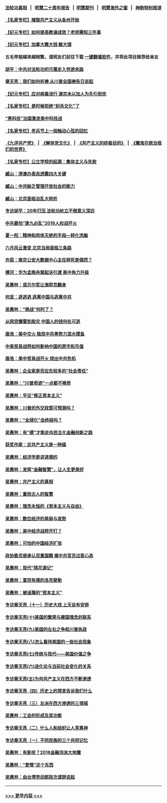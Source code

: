 #### [法轮功真相](https://github.com/gfw-breaker/truth/blob/master/README.md?t=0) &nbsp;&nbsp;|&nbsp;&nbsp; [明慧二十周年报告](https://github.com/gfw-breaker/mh-reports/blob/master/README.md?t=0) &nbsp;&nbsp;|&nbsp;&nbsp;[明慧期刊](https://github.com/gfw-breaker/mh-qikan) &nbsp;&nbsp;|&nbsp;&nbsp; [明慧海外之窗](https://github.com/gfw-breaker/mh-news/blob/master/README.md?t=0) &nbsp;&nbsp;|&nbsp;&nbsp; [神韵特别报道](https://github.com/gfw-breaker/mh-news/blob/master/shenyun.md?t=0)
#### [【名家专栏】摧毁共产主义从各州开始](../pages/nsc423/n13076376.md?t=07190351) 
#### [【纪元专栏】如何提高教课成效？老师需知三件事](../pages/nsc423/n12417848.md?t=07190351) 
#### [【纪元专栏】加拿大撒大钱 酿大错](../pages/nsc423/n12406564.md?t=07190351) 
#### 五毛举报越来越频繁，请网友们前往下载 [一键翻墙软件](https://github.com/gfw-breaker/ssr-accounts)，并将此项目推荐给亲友
#### [胡平：中共对法轮功的污蔑走入穷途末路](../pages/nsc423/n12266737.md?t=07190351) 
#### [章天亮：我们如何祈祷 从川普全国祷告日说起](../pages/nsc423/n11944627.md?t=07190351) 
#### [【纪元专栏】应对病毒流行 渥京未以加人为先引担忧](../pages/nsc423/n11875714.md?t=07190351) 
#### [【名家专栏】是时候拒绝“封杀文化”了](../pages/nsc423/n11814093.md?t=07190351) 
#### [“黑科技”治国激发美中科技战](../pages/nsc423/n11638056.md?t=07190351) 
#### [【名家专栏】老兵节上一段触动心弦的回忆](../pages/nsc423/n11646016.md?t=07190351) 
#### [《九评共产党》](https://github.com/begood0513/9ping.md/blob/master/README.md) &nbsp;|&nbsp; [《解体党文化》](../../../../jtdwh.md/blob/master/README.md)  &nbsp;|&nbsp; [《共产主义的终极目的》](../../../../gczydzjmd.md/blob/master/README.md) &nbsp;|&nbsp; [《魔鬼在统治我们的世界》](../../../../mgztzwmdsj.md/blob/master/README.md) 
#### [【名家专栏】公立学校的起源：集体主义与失败](../pages/nsc423/n11601833.md?t=07190351) 
#### [臧山：港澳办表态透露四大关键](../pages/nsc423/n11421628.md?t=07190351) 
#### [臧山：中共缺乏管理开放社会的能力](../pages/nsc423/n11407457.md?t=07190351) 
#### [臧山：北京面临治乱大转折](../pages/nsc423/n11406895.md?t=07190351) 
#### [专访胡平：20年打压 法轮功屹立不倒意义深远](../pages/nsc423/n11398800.md?t=07190351) 
#### [中共最怕“逢九必乱”2019人权战开火](../pages/nsc423/n11385248.md?t=07190351) 
#### [夏一阳：精神和肉体灭绝的手段—转化洗脑](../pages/nsc423/n11368250.md?t=07190351) 
#### [六月风云激变 北京当局面临三条路](../pages/nsc423/n11313668.md?t=07190351) 
#### [许茹：南京公安大数据中心主任猝死是偶然？](../pages/nsc423/n11064744.md?t=07190351) 
#### [横河：华为孟晚舟案起诉引渡 美中角力升级](../pages/nsc423/n11027230.md?t=07190351) 
#### [吴惠林：诺贝尔奖让海耶克翻身](../pages/nsc423/n10890049.md?t=07190351) 
#### [何坚：逃逃逃 逃离中国与逃离中共](../pages/nsc423/n10592891.md?t=07190351) 
#### [吴惠林：“商战”何时了？](../pages/nsc423/n10573558.md?t=07190351) 
#### [从网贷爆雷到股灾 中国人的钱何处可逃](../pages/nsc423/n10572800.md?t=07190351) 
#### [唐浩：美中交火 隐现中共黑势力混水摸鱼](../pages/nsc423/n10544040.md?t=07190351) 
#### [中美贸易战将如何影响中国的房市和币值](../pages/nsc423/n10543697.md?t=07190351) 
#### [唐浩：美中贸易战开火 烧出中共危机](../pages/nsc423/n10540126.md?t=07190351) 
#### [吴惠林：企业家是否应负较多的“社会责任”](../pages/nsc423/n10535022.md?t=07190351) 
#### [吴惠林：“川普奇迹”一点都不稀奇](../pages/nsc423/n10512808.md?t=07190351) 
#### [吴惠林：平议“修正资本主义”](../pages/nsc423/n10495724.md?t=07190351) 
#### [吴惠林：川普的外交政策可预测吗？](../pages/nsc423/n10462387.md?t=07190351) 
#### [吴惠林：“全球化”会终结吗？](../pages/nsc423/n10452838.md?t=07190351) 
#### [吴惠林：有“德”才能走向民主化金融创新之路](../pages/nsc423/n10432292.md?t=07190351) 
#### [获奖作家：这共产主义是一种癌](../pages/nsc423/n10431541.md?t=07190351) 
#### [吴惠林：经济学是讲道德的](../pages/nsc423/n10398014.md?t=07190351) 
#### [吴惠林：发挥“金融智慧”，让人生更美好](../pages/nsc423/n10375019.md?t=07190351) 
#### [吴惠林：共产主义的真相](../pages/nsc423/n10351394.md?t=07190351) 
#### [吴惠林：重拾古人的智慧](../pages/nsc423/n10337691.md?t=07190351) 
#### [吴惠林：理念永恒的《资本主义与自由》](../pages/nsc423/n10316274.md?t=07190351) 
#### [吴惠林：数位经济的美丽与哀愁](../pages/nsc423/n10292946.md?t=07190351) 
#### [吴惠林：美中经济战将开打？](../pages/nsc423/n10258825.md?t=07190351) 
#### [吴惠林：可怕的中国经济扩张](../pages/nsc423/n10219147.md?t=07190351) 
#### [政协委员提承认双重国籍 揭中共官员过客心态](../pages/nsc423/n10208809.md?t=07190351) 
#### [吴惠林：现代“桃花源记”](../pages/nsc423/n10185234.md?t=07190351) 
#### [吴惠林：富而有德的洛克斐勒](../pages/nsc423/n10142264.md?t=07190351) 
#### [吴惠林：被诬蔑的“资本主义”](../pages/nsc423/n10124816.md?t=07190351) 
#### [专访章天亮（十一）历史大戏 上天自有安排](../pages/nsc423/n10094905.md?t=07190351) 
#### [专访章天亮(十)美国的繁荣与建国理念的联系](../pages/nsc423/n10094899.md?t=07190351) 
#### [专访章天亮(九)美国的左右之争和川普执政](../pages/nsc423/n10094889.md?t=07190351) 
#### [专访章天亮(八)怎么看待美国的一些社会现象](../pages/nsc423/n10094857.md?t=07190351) 
#### [专访章天亮(七)传统与现代——美国价值之争](../pages/nsc423/n10093140.md?t=07190351) 
#### [专访章天亮(六)进化论与当前社会变化的关系](../pages/nsc423/n10092036.md?t=07190351) 
#### [专访章天亮(五)为何共产主义在西方不断渗透](../pages/nsc423/n10083620.md?t=07190351) 
#### [专访章天亮（四）历史上的预言告诉我们什么](../pages/nsc423/n10083606.md?t=07190351) 
#### [专访章天亮（三）左派在西方渗透的三领域](../pages/nsc423/n10081115.md?t=07190351) 
#### [吴惠林：工会的形成及其功能](../pages/nsc423/n10080633.md?t=07190351) 
#### [专访章天亮（二）什么人和组织让人背离神](../pages/nsc423/n10076637.md?t=07190351) 
#### [专访章天亮（一）不同民族的三个共同记忆](../pages/nsc423/n10074188.md?t=07190351) 
#### [吴惠林：有影呒？2018金融泡沫大地震](../pages/nsc423/n10040534.md?t=07190351) 
#### [吴惠林：“爱情”这个东西](../pages/nsc423/n10019423.md?t=07190351) 
#### [吴惠林：由台湾劳动部政次请辞说起](../pages/nsc423/n9979679.md?t=07190351) 

----
#### [ >>> 更早内容 <<< ](../indexes/nsc423-earlier.md)
